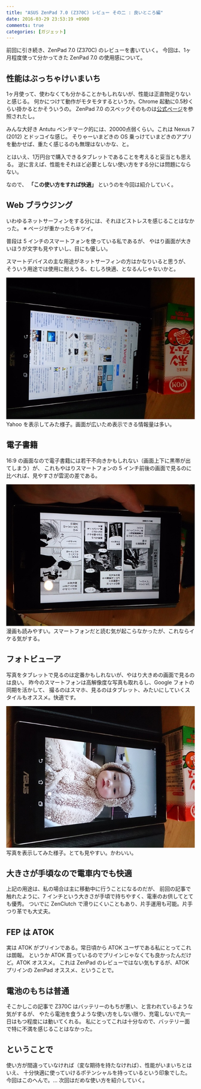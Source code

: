 ```yaml
---
title: "ASUS ZenPad 7.0 (Z370C) レビュー その二 : 良いところ編"
date: 2016-03-29 23:53:19 +0900
comments: true
categories: [ガジェット]
---
```


前回に引き続き、ZenPad 7.0 (Z370C) のレビューを書いていく。
今回は、1ヶ月程度使って分かってきた ZenPad 7.0 の使用感について。

## 性能はぶっちゃけいまいち

1ヶ月使って、使わなくても分かることかもしれないが、性能は正直物足りないと感じる。
何かにつけて動作がモタモタするというか。Chrome 起動に0.5秒くらい掛かるとかそういうの。
ZenPad 7.0 のスペックそのものは[公式ページ](https://www.asus.com/jp/Tablets/ASUS_ZenPad_70_Z370C/specifications/)を参照されたし。

みんな大好き Antutu ベンチマーク的には、20000点弱くらい。これは Nexus 7 (2012) とドッコイな感じ。
そりゃーいまどきの OS 乗っけていまどきのアプリを動かせば、重たく感じるのも無理はないかな、と。

とはいえ、1万円台で購入できるタブレットであることを考えると妥当とも思える。
逆に言えば、性能をそれほど必要としない使い方をする分には問題にならない。

なので、 **「この使い方をすれば快適」** というのを今回は紹介していく。

## Web ブラウジング

いわゆるネットサーフィンをする分には、それほどストレスを感じることはなかった。
※ ページが重かったらキツイ。

普段は 5 インチのスマートフォンを使っている私であるが、
やはり画面が大きいほうが文字も見やすいし、目にも優しい。

スマートデバイスの主な用途がネットサーフィンの方はかなりいると思うが、
そういう用途では使用に耐えうる、むしろ快適、となるんじゃないかと。

![Z370C](/images/z370c/6.jpg)
Yahoo を表示してみた様子。画面が広いため表示できる情報量は多い。

## 電子書籍

16:9 の画面なので電子書籍には若干不向きかもしれない（画面上下に黒帯が出てしまう）が、
これもやはりスマートフォンの 5 インチ前後の画面で見るのに比べれば、見やすさが雲泥の差である。

![Z370C](/images/z370c/9.jpg)
漫画も読みやすい。スマートフォンだと読む気が起こらなかったが、これならイケる気がする。

## フォトビューア

写真をタブレットで見るのは定番かもしれないが、やはり大きめの画面で見るのは良い。
昨今のスマートフォンは高解像度な写真も取れるし、Google フォトの同期を活かして、
撮るのはスマホ、見るのはタブレット、みたいにしていくスタイルもオススメ。快適です。

![Z370C](/images/z370c/7.jpg)
写真を表示してみた様子。とても見やすい。かわいい。

## 大きさが手頃なので電車内でも快適

上記の用途は、私の場合は主に移動中に行うことになるのだが、
前回の記事で触れたように、7 インチという大きさが手頃で持ちやすく、電車のお供してとても優秀。
ついでに ZenClutch で滑りにくいこともあり、片手運用も可能。片手つり革でも大丈夫。

## FEP は ATOK

実は ATOK がプリインである。常日頃から ATOK ユーザである私にとってこれは朗報。
というか ATOK 買っているのでプリインじゃなくても良かったんだけど。ATOK オススメ。
これは ZenPad のレビューではない気もするが、ATOK プリインの ZenPad オススメ、ということで。

## 電池のもちは普通

そこかしこの記事で Z370C はバッテリーのもちが悪い、と言われているような気がするが、
やたら電池を食うような使い方をしない限り、充電しないで丸一日はもつ程度には動いてくれる。
私にとってこれは十分なので、バッテリー面で特に不満を感じることはなかった。

## ということで

使い方が間違っていなければ（変な期待を持たなければ）、性能がいまいちとはいえ、
十分快適に使っていけるポテンシャルを持っているという印象でした。
今回はこのへんで。… 次回はだめな使い方を紹介していく。
